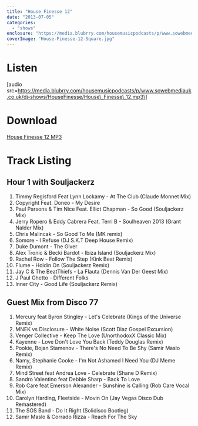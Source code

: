 ```yaml
---
title: "House Finesse 12"
date: "2013-07-05"
categories: 
  - "shows"
enclosure: "https://media.blubrry.com/housemusicpodcasts/p/www.sowebmediauk.co.uk/dj-shows/HouseFinesse/House_Finesse_12.mp3 0 audio/mpeg "
coverImage: "House-Finesse-12-Square.jpg"
---
```


# Listen

\[audio src=https://media.blubrry.com/housemusicpodcasts/p/www.sowebmediauk.co.uk/dj-shows/HouseFinesse/House\_Finesse\_12.mp3\]

# Download

[House Finesse 12 MP3](https://media.blubrry.com/housemusicpodcasts/p/www.sowebmediauk.co.uk/dj-shows/HouseFinesse/House_Finesse_12.mp3)

# Track Listing

## Hour 1 with Souljackerz

1. Timmy Regisford Feat Lynn Lockamy - At The Club (Claude Monnet Mix)
2. Copyright Feat. Doneo - My Desire
3. Paul Parsons & Tim Nice Feat. Elliot Chapman - So Good (Souljackerz Mix)
4. Jerry Ropero & Eddy Cabrera Feat. Terri B - Soulheaven 2013 (Grant Nalder Mix)
5. Chris Malincak - So Good To Me (MK remix)
6. Somore - I Refuse (DJ S.K.T Deep House Remix)
7. Duke Dumont - The Giver
8. Alex Tronic & Becki Bardot - Ibiza Island (Souljackerz Mix)
9. Rachel Row - Follow The Step (Kink Beat Remix)
10. Flume - Holdin On (Souljackerz Remix)
11. Jay C & The BeatThiefs - La Flauta (Dennis Van Der Geest Mix)
12. J Paul Ghetto - Different Folks
13. Inner City - Good Life (Souljackerz Remix)

## Guest Mix from Disco 77

1. Mercury feat Byron Stingley - Let's Celebrate (Kings of the Universe Remix)
2. MNEK vs Disclosure - White Noise (Scott Diaz Gospel Excursion)
3. Venger Collective - Keep The Love (UnorthodoxX Classic Mix)
4. Kayenne - Love Don't Love You Back (Teddy Douglas Remix)
5. Pookie, Bojan Stamenov - There's No Need To Be Shy (Samir Maslo Remix)
6. Namy, Stephanie Cooke - I'm Not Ashamed I Need You (DJ Meme Remix)
7. Mind Street feat Andrea Love - Celebrate (Shane D Remix)
8. Sandro Valentino feat Debbie Sharp - Back To Love
9. Rob Care feat Emerson Alexander - Sunshine is Calling (Rob Care Vocal Mix)
10. Carolyn Harding, Fleetside - Movin On (Jay Vegas Disco Dub Remastered)
11. The SOS Band - Do It Right (Solidisco Bootleg)
12. Samir Maslo & Corrado Rizza - Reach For The Sky
